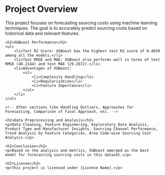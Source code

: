 <!DOCTYPE html>
<html lang="en">

<head>
    <meta charset="UTF-8">
    <meta name="viewport" content="width=device-width, initial-scale=1.0">
    <title>Project README</title>
</head>

<body>
    <h1>Project Overview</h1>
    <p>This project focuses on forecasting sourcing costs using machine learning techniques. The goal is to accurately predict sourcing costs based on historical data and relevant features.</p>

    <h2>XGBoost Performance</h2>
    <ul>
        <li>Test R2 Score: XGBoost has the highest test R2 score of 0.4039 among all the models.</li>
        <li>Test RMSE and MAE: XGBoost also performs well in terms of test RMSE (40.2144) and test MAE (29.2672).</li>
        <li>Advantages of XGBoost:
            <ul>
                <li>Complexity Handling</li>
                <li>Regularization</li>
                <li>Feature Importance</li>
            </ul>
        </li>
    </ul>

    <!-- Other sections like Handling Outliers, Approaches for Forecasting, Comparison of Final Approach, etc. -->

    <h2>Data Preprocessing and Analysis</h2>
    <p>Data Cleaning, Feature Engineering, Exploratory Data Analysis, Product Type and Manufacturer Insights, Sourcing Channel Performance, Trend Analysis by Feature Categories, Area Code-wise Sourcing Cost Analysis.</p>

    <h2>Conclusion</h2>
    <p>Based on the analysis and metrics, XGBoost emerged as the best model for forecasting sourcing costs in this dataset.</p>

    <h2>License</h2>
    <p>This project is licensed under [License Name].</p>
</body>

</html>

